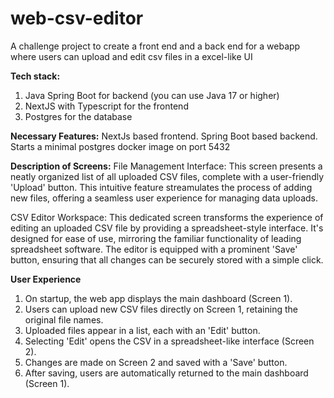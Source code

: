 # web-csv-editor
A challenge project to create a front end and a back end for a webapp where users can upload and edit csv files in a excel-like UI

**Tech stack:**
1. Java Spring Boot for backend (you can use Java 17 or higher)
2. NextJS with Typescript for the frontend 
3. Postgres for the database

**Necessary Features:**
NextJs based frontend.
Spring Boot based backend.
Starts a minimal postgres docker image on port 5432

**Description of Screens:**
File Management Interface: This screen presents a neatly organized list of all uploaded CSV files, complete with a user-friendly 'Upload' button. This intuitive feature streamulates the process of adding new files, offering a seamless user experience for managing data uploads.

CSV Editor Workspace: This dedicated screen transforms the experience of editing an uploaded CSV file by providing a spreadsheet-style interface. It's designed for ease of use, mirroring the familiar functionality of leading spreadsheet software. The editor is equipped with a prominent 'Save' button, ensuring that all changes can be securely stored with a simple click.

**User Experience**
1. On startup, the web app displays the main dashboard (Screen 1).
2. Users can upload new CSV files directly on Screen 1, retaining the original file names.
3. Uploaded files appear in a list, each with an 'Edit' button.
4. Selecting 'Edit' opens the CSV in a spreadsheet-like interface (Screen 2).
5. Changes are made on Screen 2 and saved with a 'Save' button.
6. After saving, users are automatically returned to the main dashboard (Screen 1).
